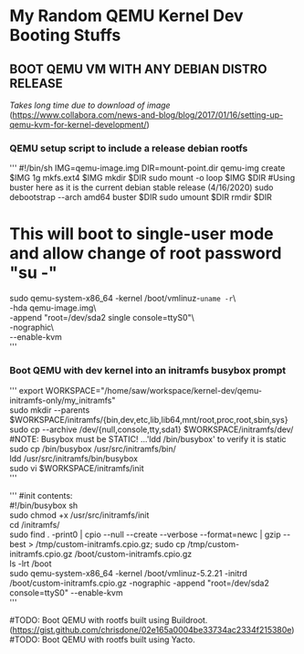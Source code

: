 # __My Random QEMU Kernel Dev Booting Stuffs__  

## __BOOT QEMU VM WITH ANY DEBIAN DISTRO RELEASE__  
_Takes long time due to download of image_  
(https://www.collabora.com/news-and-blog/blog/2017/01/16/setting-up-qemu-kvm-for-kernel-development/)  

### QEMU setup script to include a release debian rootfs  
'''
#!/bin/sh
IMG=qemu-image.img
DIR=mount-point.dir
qemu-img create $IMG 1g
mkfs.ext4 $IMG
mkdir $DIR
sudo mount -o loop $IMG $DIR
 #Using buster here as it is the current debian stable release (4/16/2020)
sudo debootstrap --arch amd64 buster $DIR
sudo umount $DIR
rmdir $DIR

# This will boot to single-user mode and allow change of root password "su -"
sudo qemu-system-x86_64 -kernel /boot/vmlinuz-`uname -r`\  
                          -hda qemu-image.img\  
                          -append "root=/dev/sda2 single console=ttyS0"\  
			  -nographic\  
			  --enable-kvm  
'''

### Boot QEMU with dev kernel into an initramfs busybox prompt  
'''
export WORKSPACE="/home/saw/workspace/kernel-dev/qemu-initramfs-only/my_initramfs"  
sudo mkdir --parents $WORKSPACE/initramfs/{bin,dev,etc,lib,lib64,mnt/root,proc,root,sbin,sys}  
sudo cp --archive /dev/{null,console,tty,sda1} $WORKSPACE/initramfs/dev/  
#NOTE: Busybox must be STATIC! ...'ldd /bin/busybox' to verify it is static  
sudo cp /bin/busybox /usr/src/initramfs/bin/  
ldd /usr/src/initramfs/bin/busybox   
sudo vi $WORKSPACE/initramfs/init  
'''

'''
#init contents:  
#!/bin/busybox sh  
sudo chmod +x /usr/src/initramfs/init  
cd <workspace>/initramfs/  
sudo find . -print0 | cpio --null --create --verbose --format=newc | gzip --best > /tmp/custom-initramfs.cpio.gz; sudo cp /tmp/custom-initramfs.cpio.gz /boot/custom-initramfs.cpio.gz  
ls -lrt /boot  
sudo qemu-system-x86_64 -kernel /boot/vmlinuz-5.2.21 -initrd /boot/custom-initramfs.cpio.gz -nographic -append "root=/dev/sda2 console=ttyS0" --enable-kvm  
'''

#TODO:  Boot QEMU with rootfs built using Buildroot.  
(https://gist.github.com/chrisdone/02e165a0004be33734ac2334f215380e)  
#TODO:  Boot QEMU with rootfs built using Yacto.  


